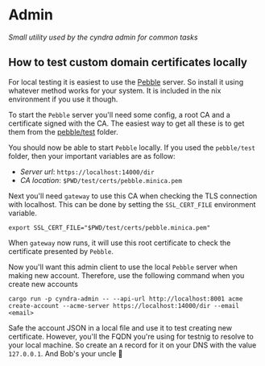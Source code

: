 # Admin

<!-- markdownlint-disable-next-line -->
*Small utility used by the cyndra admin for common tasks*

## How to test custom domain certificates locally

For local testing it is easiest to use the [Pebble](https://github.com/letsencrypt/pebble) server. So install it using
whatever method works for your system. It is included in the nix environment if you use it though.

To start the `Pebble` server you'll need some config, a root CA and a certificate signed with the CA. The easiest way
to get all these is to get them from the [pebble/test](https://github.com/letsencrypt/pebble/tree/main/test) folder.

You should now be able to start `Pebble` locally. If you used the `pebble/test` folder, then your important
variables are as follow:

- *Server url*: `https://localhost:14000/dir`
- *CA location*: `$PWD/test/certs/pebble.minica.pem`

Next you'll need `gateway` to use this CA when checking the TLS connection with localhost. This can be done by
setting the `SSL_CERT_FILE` environment variable.

``` shell
export SSL_CERT_FILE="$PWD/test/certs/pebble.minica.pem"
```

When `gateway` now runs, it will use this root certificate to check the certificate presented by `Pebble`.

Now you'll want this admin client to use the local `Pebble` server when making new account. Therefore, use the
following command when you create new accounts

``` shell
cargo run -p cyndra-admin -- --api-url http://localhost:8001 acme create-account --acme-server https://localhost:14000/dir --email <email>
```

Safe the account JSON in a local file and use it to test creating new certificate. However, you'll the FQDN you're
using for testnig to resolve to your local machine. So create an `A` record for it on your DNS with the value
`127.0.0.1`. And Bob's your uncle 🎉
